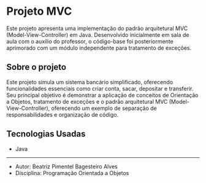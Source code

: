 # Projeto MVC
Este projeto apresenta uma implementação do padrão arquitetural MVC (Model-View-Controller) em Java. Desenvolvido inicialmente em sala de aula com o auxílio do professor, o código-base foi posteriormente aprimorado com um módulo independente para tratamento de exceções.

## Sobre o projeto
Este projeto simula um sistema bancário simplificado, oferecendo funcionalidades essenciais como criar conta, sacar, depositar e transferir. Seu principal objetivo é demonstrar a aplicação de conceitos de Orientação a Objetos, tratamento de exceções e o padrão arquitetural MVC (Model-View-Controller),  oferecendo um exemplo de separação de responsabilidades e organização de código.

## Tecnologias Usadas
* Java
---
* Autor: Beatriz Pimentel Bagesteiro Alves
* Disciplina: Programação Orientada a Objetos
